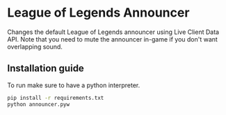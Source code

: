 # League of Legends Announcer

Changes the default League of Legends announcer using Live Client Data API. Note that you need to mute the announcer in-game if you don't want overlapping sound.

## Installation guide

To run make sure to have a python interpreter.
```sh
pip install -r requirements.txt
python announcer.pyw
```
